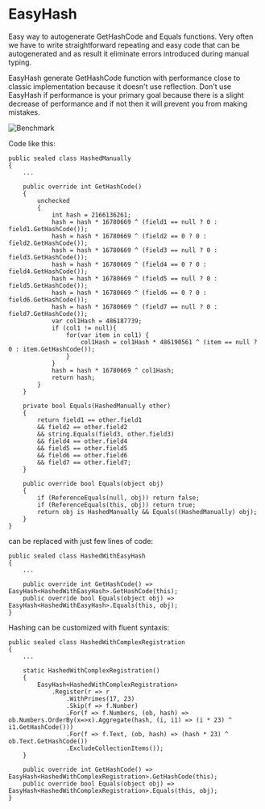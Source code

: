 # EasyHash
Easy way to autogenerate GetHashCode and Equals functions.
Very often we have to write straightforward repeating and easy code that can be autogenerated and as result it
eliminate errors introduced during manual typing.

EasyHash generate GetHashCode function with performance close to classic implementation
because it doesn't use reflection. Don't use EasyHash if performance is your primary goal because
there is a slight decrease of performance and if not then it will prevent you from making mistakes.

![Benchmark](https://raw.githubusercontent.com/iarovyi/EasyHash/master/docs/img/benchmark.PNG "Benchmark")

Code like this:
```
public sealed class HashedManually
{
    ...

    public override int GetHashCode()
    {
        unchecked
        {
            int hash = 2166136261;
            hash = hash * 16780669 ^ (field1 == null ? 0 : field1.GetHashCode());
            hash = hash * 16780669 ^ (field2 == 0 ? 0 : field2.GetHashCode());
            hash = hash * 16780669 ^ (field3 == null ? 0 : field3.GetHashCode());
            hash = hash * 16780669 ^ (field4 == 0 ? 0 : field4.GetHashCode());
            hash = hash * 16780669 ^ (field5 == null ? 0 : field5.GetHashCode());
            hash = hash * 16780669 ^ (field6 == 0 ? 0 : field6.GetHashCode());
            hash = hash * 16780669 ^ (field7 == null ? 0 : field7.GetHashCode());
            var col1Hash = 486187739;
            if (col1 != null){
                for(var item in col1) {
                    col1Hash = col1Hash * 486190561 ^ (item == null ? 0 : item.GetHashCode());
                }
            }
            hash = hash * 16780669 ^ col1Hash;
            return hash;
        }
    }

    private bool Equals(HashedManually other)
    {
        return field1 == other.field1
        && field2 == other.field2
        && string.Equals(field3, other.field3)
        && field4 == other.field4
        && field5 == other.field5
        && field6 == other.field6
        && field7 == other.field7;
    }

    public override bool Equals(object obj)
    {
        if (ReferenceEquals(null, obj)) return false;
        if (ReferenceEquals(this, obj)) return true;
        return obj is HashedManually && Equals((HashedManually) obj);
    }
}

```


can be replaced with just few lines of code:
```
public sealed class HashedWithEasyHash
{
    ...

    public override int GetHashCode() => EasyHash<HashedWithEasyHash>.GetHashCode(this);
    public override bool Equals(object obj) => EasyHash<HashedWithEasyHash>.Equals(this, obj);
}
```

Hashing can be customized with fluent syntaxis:
```
public sealed class HashedWithComplexRegistration
{
	...

	static HashedWithComplexRegistration()
	{
		EasyHash<HashedWithComplexRegistration>
			.Register(r => r
				.WithPrimes(17, 23)
				.Skip(f => f.Number)
				.For(f => f.Numbers, (ob, hash) => ob.Numbers.OrderBy(x=>x).Aggregate(hash, (i, i1) => (i * 23) ^ i1.GetHashCode()))
				.For(f => f.Text, (ob, hash) => (hash * 23) ^ ob.Text.GetHashCode())
				.ExcludeCollectionItems());
	}

	public override int GetHashCode() => EasyHash<HashedWithComplexRegistration>.GetHashCode(this);
	public override bool Equals(object obj) => EasyHash<HashedWithComplexRegistration>.Equals(this, obj);
}
```
